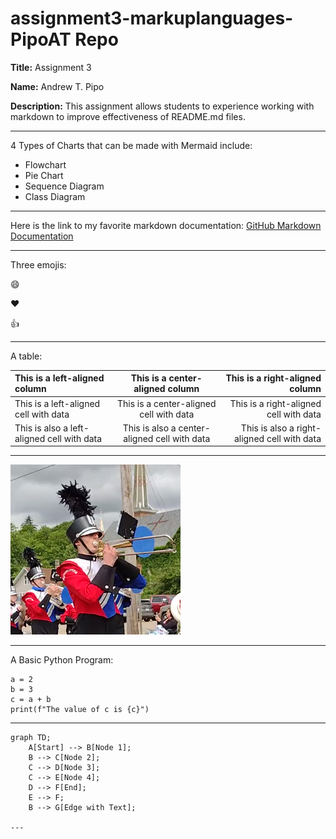 # assignment3-markuplanguages-PipoAT Repo

**Title:** Assignment 3

**Name:** Andrew T. Pipo

**Description:** This assignment allows students to experience working with markdown to improve effectiveness of README.md files.

---

4 Types of Charts that can be made with Mermaid include:
- Flowchart
- Pie Chart
- Sequence Diagram
- Class Diagram

---

Here is the link to my favorite markdown documentation: [GitHub Markdown Documentation](https://docs.github.com/en/get-started/writing-on-github/getting-started-with-writing-and-formatting-on-github/basic-writing-and-formatting-syntax)

---

Three emojis:

:smile:

:heart:

:thumbsup:

---

A table:

| This is a left-aligned column | This is a center-aligned column | This is a right-aligned column |
| :----- | :----: | -----: |
| This is a left-aligned cell with data | This is a center-aligned cell with data | This is a right-aligned cell with data |
| This is also a left-aligned cell with data | This is also a center-aligned cell with data | This is also a right-aligned cell with data |

---

![Profile Picture for Andrew T. Pipo on all social media](pfp.png)

---

A Basic Python Program:

```
a = 2
b = 3
c = a + b
print(f"The value of c is {c}")
```

---

```mermaid
graph TD;
    A[Start] --> B[Node 1];
    B --> C[Node 2];
    C --> D[Node 3];
    C --> E[Node 4];
    D --> F[End];
    E --> F;
    B --> G[Edge with Text];

---